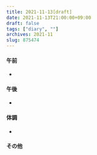 ```yaml
---
title: 2021-11-13[draft]
date: 2021-11-13T21:00:00+09:00
draft: false
tags: ["diary", ""]
archives: 2021-11
slug: 875474
---
```

#### 午前
- 
#### 午後
- 
#### 体調
- 
#### その他